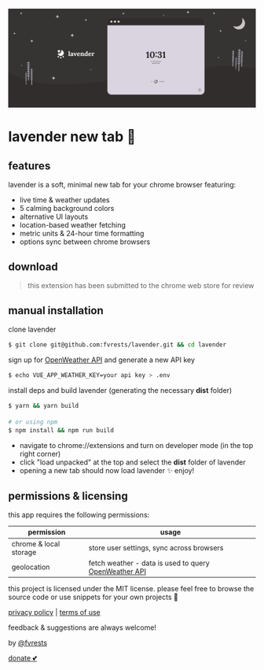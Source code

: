 ![illustration of a starry landscape with a screencap of the lavender app & the lavender logo](./promo/promo-marquee-1400@2x.png)

# lavender new tab 🌙

## features

lavender is a soft, minimal new tab for your chrome browser featuring:

-   live time & weather updates
-   5 calming background colors
-   alternative UI layouts
-   location-based weather fetching
-   metric units & 24-hour time formatting
-   options sync between chrome browsers

## download

> this extension has been submitted to the chrome web store for review

## manual installation

clone lavender

```sh
$ git clone git@github.com:fvrests/lavender.git && cd lavender
```

sign up for [OpenWeather API](https://home.openweathermap.org/users/sign_upgenerate) and generate a new API key

```sh
$ echo VUE_APP_WEATHER_KEY=your api key > .env
```

install deps and build lavender (generating the necessary **dist** folder)

```sh
$ yarn && yarn build

# or using npm
$ npm install && npm run build
```

-   navigate to chrome://extensions and turn on developer mode (in the top right corner)
-   click "load unpacked" at the top and select the **dist** folder of lavender
-   opening a new tab should now load lavender ✨ enjoy!

## permissions & licensing

this app requires the following permissions:

| permission             | usage                                                                                       |
| ---------------------- | ------------------------------------------------------------------------------------------- |
| chrome & local storage | store user settings, sync across browsers                                                   |
| geolocation            | fetch weather - data is used to query [OpenWeather API](https://openweathermap.org/find?q=) |

this project is licensed under the MIT license. please feel free to browse the source code or use snippets for your own projects 💛

[privacy policy](https://github.com/fvrests/lavender/blob/main/privacy-policy.md) | [terms of use](https://github.com/fvrests/lavender/blob/main/terms-of-use.md)

feedback & suggestions are always welcome!

by [@fvrests](https://twitter.com/fvrests)

[donate 💕](https://givebutter.com/fvrests)
